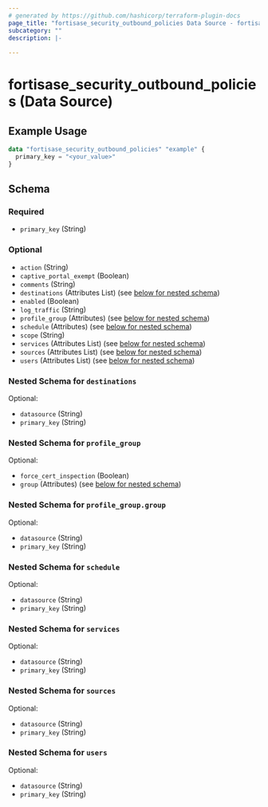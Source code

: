 ```yaml
---
# generated by https://github.com/hashicorp/terraform-plugin-docs
page_title: "fortisase_security_outbound_policies Data Source - fortisase"
subcategory: ""
description: |-
  
---
```


# fortisase_security_outbound_policies (Data Source)



## Example Usage

```terraform
data "fortisase_security_outbound_policies" "example" {
  primary_key = "<your_value>"
}
```

<!-- schema generated by tfplugindocs -->
## Schema

### Required

- `primary_key` (String)

### Optional

- `action` (String)
- `captive_portal_exempt` (Boolean)
- `comments` (String)
- `destinations` (Attributes List) (see [below for nested schema](#nestedatt--destinations))
- `enabled` (Boolean)
- `log_traffic` (String)
- `profile_group` (Attributes) (see [below for nested schema](#nestedatt--profile_group))
- `schedule` (Attributes) (see [below for nested schema](#nestedatt--schedule))
- `scope` (String)
- `services` (Attributes List) (see [below for nested schema](#nestedatt--services))
- `sources` (Attributes List) (see [below for nested schema](#nestedatt--sources))
- `users` (Attributes List) (see [below for nested schema](#nestedatt--users))

<a id="nestedatt--destinations"></a>
### Nested Schema for `destinations`

Optional:

- `datasource` (String)
- `primary_key` (String)


<a id="nestedatt--profile_group"></a>
### Nested Schema for `profile_group`

Optional:

- `force_cert_inspection` (Boolean)
- `group` (Attributes) (see [below for nested schema](#nestedatt--profile_group--group))

<a id="nestedatt--profile_group--group"></a>
### Nested Schema for `profile_group.group`

Optional:

- `datasource` (String)
- `primary_key` (String)



<a id="nestedatt--schedule"></a>
### Nested Schema for `schedule`

Optional:

- `datasource` (String)
- `primary_key` (String)


<a id="nestedatt--services"></a>
### Nested Schema for `services`

Optional:

- `datasource` (String)
- `primary_key` (String)


<a id="nestedatt--sources"></a>
### Nested Schema for `sources`

Optional:

- `datasource` (String)
- `primary_key` (String)


<a id="nestedatt--users"></a>
### Nested Schema for `users`

Optional:

- `datasource` (String)
- `primary_key` (String)
